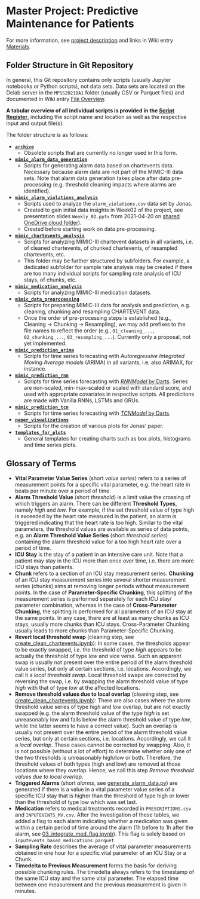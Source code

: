 # Master Project: Predictive Maintenance for Patients 

For more information, see [project description](https://hpi.de/arnrich/projects/preventive-maintenance-for-patients.html) and links in Wiki entry [Materials](https://github.com/denise97/dhl2021/wiki/Material). 

## Folder Structure in Git Repository

In general, this Git repository contains only scripts (usually Jupyter notebooks or Python scripts), not data sets. Data sets are located on the Delab server in the `MPSS2021BA1` folder (usually CSV or Parquet files) and documented in Wiki entry [File Overview](https://github.com/denise97/dhl2021/wiki/File-Overview).

**A tabular overview of all individual scripts is provided in the [Script Register](./Script_Register.csv)**, including the script name and location as well as the respective input and output file(s).

The folder structure is as follows:

- [**`archive`**](./archive/)
  - Obsolete scripts that are currently no longer used in this form.
- [**`mimic_alarm_data_generation`** ](./mimic_alarm_data_generation)
  - Scripts for generating alarm data based on chartevents data. Necessary because alarm data are not part of the MIMIC-III data sets. Note that alarm data generation takes place after data pre-processing (e.g. threshold cleaning impacts where alarms are identified).
- [**`mimic_alarm_violations_analysis`**](./mimic_alarm_violations_analysis)
  - Scripts used to analyze the `alarm_violations.csv` data set by Jonas.
  - Created to gain initial data insights in Week02 of the project, see presentation slides `Weekly_02.pptx` from 2021-04-20 on [shared OneDrive cloud folder](https://onedrive.live.com/?id=EA16765E72B7F0C0%21441510&cid=EA16765E72B7F0C0)).
  - Created before starting work on data pre-processing.
- [**`mimic_chartevents_analysis`**](./mimic_alarm_violations_analysis)
  - Scripts for analyzing MIMIC-III chartevent datasets in all variants, i.e. of cleaned chartevents, of chunked chartevents, of resampled chartevents, etc.
  - This folder may be further structured by subfolders. For example, a dedicated subfolder for sample rate analysis may be created if there are too many individual scripts for sampling rate analysis of ICU stays, of chunks, etc.
- [**`mimic_medication_analysis`**](./mimic_medication_analysis)
  - Scripts for analyzing MIMIC-III medication datasets.
- [**`mimic_data_preprocessing`**](./mimic_data_preprocessing)
  - Scripts for preparing MIMIC-III data for analysis and prediction, e.g. cleaning, chunking and resampling CHARTEVENT data.
  - Once the order of pre-processing steps is established (e.g., Cleaning → Chunking → Resampling), we may add prefixes to the file names to reflect the order (e.g., `01_cleaning_...`, `02_chunking_...`, `03_resampling_...`). Currently only a proposal, not yet implemented.
- [**`mimic_prediction_arima`**](./mimic_prediction_arima)
  - Scripts for time series forecasting with *Autoregressive Integrated Moving Average models* (ARIMA) in all variants, i.e. also ARIMAX, for instance.
- [**`mimic_prediction_rnn`**](./mimic_prediction_rnn)
  - Scripts for time series forecasting with [*RNNModel* by Darts](https://unit8co.github.io/darts/generated_api/darts.models.rnn_model.html). Series are non-scaled, min-max-scaled or scaled with standard score, and used with appropriate covariates in respective scripts. All predictions are made with Vanilla RNNs, LSTMs and GRUs.
- [**`mimic_prediction_tcn`**](./mimic_prediction_tcn)
  - Scripts for time series forecasting with [*TCNModel* by Darts](https://unit8co.github.io/darts/generated_api/darts.models.tcn_model.html).
- [**`paper_visualizations`**](./paper_visualizations)
  - Scripts for the creation of various plots for Jonas' paper.
- [**`templates_for_plots`**](./templates_for_plots)
  - General templates for creating charts such as box plots, histograms and time series plots.

## Glossary of Terms

- **Vital Parameter Value Series** (short *value series*) refers to a series of measurement points for a specific vital parameter, e.g. the heart rate in beats per minute over a period of time.
- **Alarm Threshold Value** (short *threshold*) is a limit value the crossing of which triggers an alarm. There can be different **Threshold Types**, namely *high* and *low*. For example, if the set threshold value of type high is exceeded by the heart rate measured in the patient, an alarm is triggered indicating that the heart rate is too high. Similar to the vital parameters, the threshold values are available as series of data points, e.g. an **Alarm Threshold Value Series** (short *threshold series*) containing the alarm threshold value for a too high heart rate over a period of time.
- **ICU Stay** is the stay of a patient in an intensive care unit. Note that a patient may stay in the ICU more than once over time, i.e. there are more ICU stays than patients.
- **Chunk** refers to a section of an ICU stay measurement series. **Chunking** of an ICU stay measurement series into several shorter measurement series (chunks) aims at removing longer periods without measurement points. In the case of **Parameter-Specific Chunking**, this splitting of the measurement series is performed separately for each ICU stay/ parameter combination, whereas in the case of **Cross-Parameter Chunking**, the splitting is performed for all parameters of an ICU stay at the same points. In any case, there are at least as many chunks as ICU stays, usually more chunks than ICU stays. Cross-Parameter Chunking usually leads to more chunks than Parameter-Specific Chunking.
- **Revert local threshold swap** (cleaning step, see [create_clean_chartevents.ipynb](./mimic_data_preprocessing/create_clean_chartevents.ipynb)): In some cases, the thresholds appear to be exactly swapped, i.e. the threshold of type *high* appears to be actually the threshold of type *low* and vice versa. Such an apparent swap is usually not present over the entire period of the alarm threshold value series, but only at certain sections, i.e. locations. Accordingly, we call it a *local threshold swap*. Local threshold swaps are corrected by reversing the swap, i.e. by swapping the alarm threshold value of type *high* with that of type *low* at the affected locations.
- **Remove threshold values due to local overlap** (cleaning step, see [create_clean_chartevents.ipynb](./mimic_data_preprocessing/create_clean_chartevents.ipynb)): There are also cases where the alarm threshold value series of type *high* and *low* overlap, but are not exactly swapped (e.g. the alarm threshold value of the type *high* is set unreasonably low and falls below the alarm threshold value of type *low*, while the latter seems to have a correct value). Such an overlap is usually not present over the entire period of the alarm threshold value series, but only at certain sections, i.e. locations. Accordingly, we call it a *local overlap*. These cases cannot be corrected by swapping. Also, it is not possible (without a lot of effort) to determine whether only one of the two thresholds is unreasonably high/low or both. Therefore, the threshold values of both types (high and low) are removed at those locations where they overlap. Hence, we call this step *Remove threshold values due to local overlap*.
- **Triggered Alarms** (short *alarms*, see [generate_alarm_data.py](./mimic_alarm_data_generation/generate_alarm_data.py)) are generated if there is a value in a vital parameter value series of a specific ICU stay that is higher than the threshold of type high or lower than the threshold of type low which was set last.
- **Medication** refers to medical treatments recorded in `PRESCRIPTIONS.csv` and `INPUTEVENTS_MV.csv`. After the investigation of these tables, we added a flag to each alarm indicating whether a medication was given within a certain period of time around the alarm (1h before to 1h after the alarm,  see [03_integrate_med_flag.ipynb](./mimic_medication_analysis/03_integrate_med_flag.ipynb)). This flag is solely based on `inputevents_based_medications.parquet`.
- **Sampling Rate** describes the average of vital parameter measurements obtained in one hour for a specific vital parameter of an ICU Stay or a Chunk.
- **Timedelta to Previous Measurement**  forms the basis for deriving possible chunking rules. The timedelta always refers to the timestamp of the same ICU stay and the same vital parameter. The elapsed time between one measurement and the previous measurement is given in minutes.

